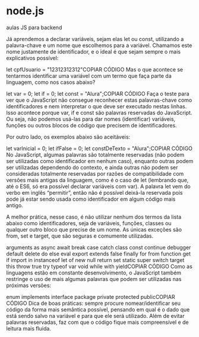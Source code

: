 # node.js
aulas JS para backend


Já aprendemos a declarar variáveis, sejam elas let ou const, utilizando a palavra-chave e um nome que escolhemos para a variável. Chamamos este nome justamente de identificador, e o ideal é que sejam sempre o mais explicativos possível:

let cpfUsuario = "12312312312"COPIAR CÓDIGO
Mas o que acontece se tentarmos identificar uma variável com um termo que faça parte da linguagem, como nos casos abaixo?

let var = 0;
let if = 0;
let const = "Alura";COPIAR CÓDIGO
Faça o teste para ver que o JavaScript não consegue reconhecer estas palavras-chave como identificadores e nem interpretar o que deve ser executado nestas linhas. Isso acontece porque var, if e const são palavras reservadas do JavaScript. Ou seja, não podemos usá-las para dar nomes (identificar) variáveis, funções ou outros blocos de código que precisem de identificadores.

Por outro lado, os exemplos abaixo são aceitáveis:

let varInicial = 0;
let ifFalse = 0;
let constDeTexto = "Alura";COPIAR CÓDIGO
No JavaScript, algumas palavras são totalmente reservadas (não podem ser utilizadas como identificador em nenhum caso), enquanto outras podem ser utilizadas dependendo do contexto, e ainda outras não podem ser consideradas totalmente reservadas por razões de compatibilidade com versões mais antigas da linguagem, como é o caso de let (lembrando que, até o ES6, só era possível declarar variáveis com var). A palavra let vem do verbo em inglês “permitir”, então não é possível deixá-la reservada pois pode já estar sendo usada como identificador em algum código mais antigo.

A melhor prática, nesse caso, é não utilizar nenhum dos termos da lista abaixo como identificadores, seja de variáveis, funções, classes ou qualquer outro bloco que precise de um nome. As únicas exceções são from, set e target, que são seguras e comumente utilizadas.

arguments
as
async
await
break
case
catch
class
const
continue
debugger
default
delete
do
else
eval
export
extends
false
finally
for
from
function
get
if
import
in
instanceof
let
of
new
null
return
set
static
super
switch
target
this
throw
true
try
typeof
var
void
while
with
yieldCOPIAR CÓDIGO
Como as linguagens estão em constante desenvolvimento, o JavaScript também restringe o uso de mais algumas palavras que podem ser utilizadas nas próximas versões:

enum
implements
interface
package
private
protected
publicCOPIAR CÓDIGO
Dica de boas práticas: sempre procure nomear/identificar seu código da forma mais semântica possível, pensando em qual é o dado que está sendo salvo na variável e para que ele será utilizado. Além de evitar palavras reservadas, faz com que o código fique mais compreensível e de leitura mais fluida.
